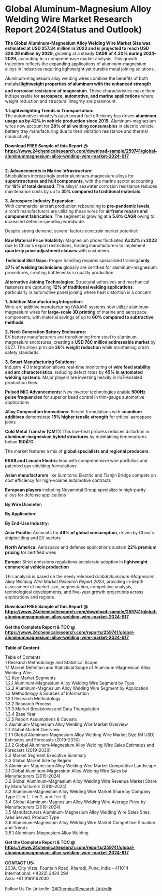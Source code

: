 <h1>Global Aluminum-Magnesium Alloy Welding Wire Market Research Report 2024(Status and Outlook)</h1><p><strong>The Global Aluminum-Magnesium Alloy Welding Wire Market Size was estimated at USD 257.34 million in 2023 and is projected to reach USD 329.39 million by 2029</strong>, growing at a steady <strong>CAGR of 4.20% during 2024–2029</strong>, according to a comprehensive market analysis. This growth trajectory reflects the expanding applications of aluminum-magnesium alloys in industries requiring lightweight yet durable metal joining solutions.</p><p>Aluminum-magnesium alloy welding wires combine the benefits of both metalsâ<strong>lightweight properties of aluminum with the enhanced strength and corrosion resistance of magnesium</strong>. These characteristics make them indispensable for <strong>aerospace, automotive, and marine applications</strong> where weight reduction and structural integrity are paramount.</p><p><strong>1. Lightweighting Trends in Transportation:</strong><br>
The automotive industry's push toward fuel efficiency has driven <strong>aluminum usage up by 42% in vehicle production since 2015</strong>. Aluminum-magnesium wires now account for <strong>28% of all welding consumables</strong> in electric vehicle battery tray manufacturing due to their vibration resistance and thermal conductivity.</p><div><b>Download FREE Sample of this Report @ 
            <a href="https://www.24chemicalresearch.com/download-sample/259741/global-aluminummagnesium-alloy-welding-wire-market-2024-917">
            https://www.24chemicalresearch.com/download-sample/259741/global-aluminummagnesium-alloy-welding-wire-market-2024-917</a></b></div><br><p><strong>2. Advancements in Marine Infrastructure:</strong><br>
Shipbuilders increasingly prefer aluminum-magnesium alloys for <strong>superstructures and hull components</strong>, with the marine sector accounting for <strong>19% of total demand</strong>. The alloys' seawater corrosion resistance reduces maintenance costs by up to <strong>35% compared to traditional materials</strong>.</p><p><strong>3. Aerospace Industry Expansion:</strong><br>
With commercial aircraft production rebounding to <strong>pre-pandemic levels</strong>, aircraft manufacturers are utilizing these wires for <strong>airframe repairs and component fabrication</strong>. The segment is growing at a <strong>5.8% CAGR</strong> owing to increased defense spending worldwide.</p><p>Despite strong demand, several factors constrain market potential:</p><p><strong>Raw Material Price Volatility:</strong> Magnesium prices fluctuated <strong>Â±23% in 2023</strong> due to China's export restrictions, forcing manufacturers to implement <strong>quarterly price adjustment clauses</strong> with customers.</p><p><strong>Technical Skill Gaps:</strong> Proper handling requires specialized trainingâ<strong>only 37% of welding technicians</strong> globally are certified for aluminum-magnesium procedures, creating bottlenecks in quality production.</p><p><strong>Alternative Joining Technologies:</strong> Structural adhesives and mechanical fasteners are capturing <strong>12% of traditional welding applications</strong>, particularly in automotive panel joining where heat distortion is a concern.</p><p><strong>1. Additive Manufacturing Integration:</strong><br>
Wire-arc additive manufacturing (WAAM) systems now utilize aluminum-magnesium wires for <strong>large-scale 3D printing</strong> of marine and aerospace components, with material savings of up to <strong>60% compared to subtractive methods</strong>.</p><p><strong>2. Next-Generation Battery Enclosures:</strong><br>
EV battery manufacturers are transitioning from steel to aluminum-magnesium enclosures, creating a <strong>USD 780 million addressable market</strong> by 2027. The alloys provide <strong>30% weight reduction</strong> while maintaining crash safety standards.</p><p><strong>3. Smart Manufacturing Solutions:</strong><br>
Industry 4.0 integration allows real-time monitoring of <strong>wire feed stability and arc characteristics</strong>, reducing defect rates by <strong>45% in automated welding systems</strong>. Major players are investing heavily in IIoT-enabled production lines.</p><p><strong>Pulsed MIG Advancements:</strong> New inverter technologies enable <strong>500Hz pulse frequencies</strong> for superior bead control in thin-gauge automotive applications</p><p><strong>Alloy Composition Innovations:</strong> Recent formulations with <strong>scandium additives</strong> demonstrate <strong>15% higher tensile strength</strong> for critical aerospace joints</p><p><strong>Cold Metal Transfer (CMT):</strong> This low-heat process reduces distortion in <strong>aluminum-magnesium hybrid structures</strong> by maintaining temperatures below <strong>150Â°C</strong></p><p>The market features a mix of <strong>global specialists and regional producers</strong>:</p><p><strong>ESAB and Lincoln Electric</strong> lead with comprehensive wire portfolios and patented gas shielding formulations</p><p><strong>Asian manufacturers</strong> like Sumitomo Electric and Tianjin Bridge compete on cost efficiency for high-volume automotive contracts</p><p><strong>European players</strong> including Novametal Group specialize in high-purity alloys for defense applications</p><p><strong>By Wire Diameter:</strong></p><p><strong>By Application:</strong></p><p><strong>By End-Use Industry:</strong></p><p><strong>Asia-Pacific:</strong> Accounts for <strong>48% of global consumption</strong>, driven by China's shipbuilding and EV sectors</p><p><strong>North America:</strong> Aerospace and defense applications sustain <strong>22% premium pricing</strong> for certified wires</p><p><strong>Europe:</strong> Strict emissions regulations accelerate adoption in <strong>lightweight commercial vehicle production</strong></p><p>This analysis is based on the newly released <em>Global Aluminum-Magnesium Alloy Welding Wire Market Research Report 2024</em>, providing in-depth assessment of market size, segmentation, competitive analysis, technological developments, and five-year growth projections across applications and regions.</p><div><b>Download FREE Sample of this Report @ 
            <a href="https://www.24chemicalresearch.com/download-sample/259741/global-aluminummagnesium-alloy-welding-wire-market-2024-917">
            https://www.24chemicalresearch.com/download-sample/259741/global-aluminummagnesium-alloy-welding-wire-market-2024-917</a></b></div><br><div><b>Get the Complete Report & TOC @ 
            <a href="https://www.24chemicalresearch.com/reports/259741/global-aluminummagnesium-alloy-welding-wire-market-2024-917">
            https://www.24chemicalresearch.com/reports/259741/global-aluminummagnesium-alloy-welding-wire-market-2024-917</a></b></div><br>
            <b>Table of Content:</b><p>Table of Contents<br />
1 Research Methodology and Statistical Scope<br />
1.1 Market Definition and Statistical Scope of Aluminum-Magnesium Alloy Welding Wire<br />
1.2 Key Market Segments<br />
1.2.1 Aluminum-Magnesium Alloy Welding Wire Segment by Type<br />
1.2.2 Aluminum-Magnesium Alloy Welding Wire Segment by Application<br />
1.3 Methodology & Sources of Information<br />
1.3.1 Research Methodology<br />
1.3.2 Research Process<br />
1.3.3 Market Breakdown and Data Triangulation<br />
1.3.4 Base Year<br />
1.3.5 Report Assumptions & Caveats<br />
2 Aluminum-Magnesium Alloy Welding Wire Market Overview<br />
2.1 Global Market Overview<br />
2.1.1 Global Aluminum-Magnesium Alloy Welding Wire Market Size (M USD) Estimates and Forecasts (2019-2030)<br />
2.1.2 Global Aluminum-Magnesium Alloy Welding Wire Sales Estimates and Forecasts (2019-2030)<br />
2.2 Market Segment Executive Summary<br />
2.3 Global Market Size by Region<br />
3 Aluminum-Magnesium Alloy Welding Wire Market Competitive Landscape<br />
3.1 Global Aluminum-Magnesium Alloy Welding Wire Sales by Manufacturers (2019-2024)<br />
3.2 Global Aluminum-Magnesium Alloy Welding Wire Revenue Market Share by Manufacturers (2019-2024)<br />
3.3 Aluminum-Magnesium Alloy Welding Wire Market Share by Company Type (Tier 1, Tier 2, and Tier 3)<br />
3.4 Global Aluminum-Magnesium Alloy Welding Wire Average Price by Manufacturers (2019-2024)<br />
3.5 Manufacturers Aluminum-Magnesium Alloy Welding Wire Sales Sites, Area Served, Product Type<br />
3.6 Aluminum-Magnesium Alloy Welding Wire Market Competitive Situation and Trends<br />
3.6.1 Aluminum-Magnesium Alloy Welding </p><div><b>Get the Complete Report & TOC @ 
            <a href="https://www.24chemicalresearch.com/reports/259741/global-aluminummagnesium-alloy-welding-wire-market-2024-917">
            https://www.24chemicalresearch.com/reports/259741/global-aluminummagnesium-alloy-welding-wire-market-2024-917</a></b></div><br><b>CONTACT US:</b><br>
            203A, City Vista, Fountain Road, Kharadi, Pune, India - 411014<br>
            International: +1(332) 2424 294<br>
            Asia: +91 9169162030 <br><br>
            Follow Us On LinkedIn: <a href="https://www.linkedin.com/company/24chemicalresearch/">24ChemicalResearch LinkedIn</a>